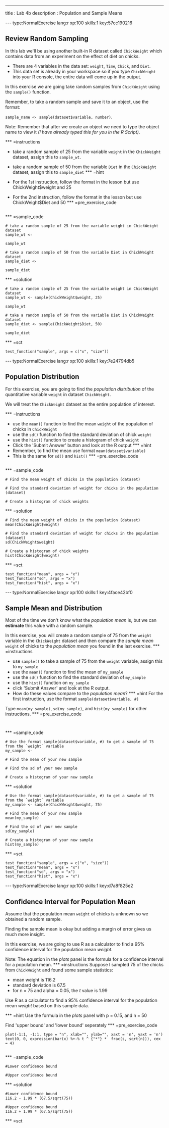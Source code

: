 ---
title       : Lab 4b
description : Population and Sample Means


--- type:NormalExercise lang:r xp:100 skills:1 key:57cc190216
## Review Random Sampling

In this lab we'll be using another built-in R dataset called `ChickWeight` which contains data from an experiment on the effect of diet on chicks. 

- There are 4 variables in the data set: `weight`, `Time`, `Chick`, and `Diet`.
- This data set is already in your workspace so if you type  `ChickWeight` into your R console, the entire data will come up in the output.


In this exercise we are going take random samples from `ChickWeight` using the `sample()` function.

Remember, to take a random sample and save it to an object, use the format:

`sample_name <- sample(dataset$variable, number)`.

Note: Remember that after we create an object we need to type the object name to view it *(I have already typed this for you in the R Script)*.

*** =instructions
- take a random sample of 25 from the variable `weight` in the `ChickWeight` dataset, assign this to `sample_wt`.
- take a random sample of 50 from the variable `Diet` in the `ChickWeight` dataset, assign this to `sample_diet`
*** =hint
- For the 1st instruction, follow the format in the lesson but use ChickWeight$weight and 25

- For the 2nd instruction, follow the format in the lesson but use ChickWeight$Diet and 50
*** =pre_exercise_code
```{r}

```

*** =sample_code
```{r}
# take a random sample of 25 from the variable weight in ChickWeight dataset
sample_wt <- 

sample_wt

# take a random sample of 50 from the variable Diet in ChickWeight dataset
sample_diet <- 

sample_diet
```

*** =solution
```{r}
# take a random sample of 25 from the variable weight in ChickWeight dataset
sample_wt <- sample(ChickWeight$weight, 25)

sample_wt

# take a random sample of 50 from the variable Diet in ChickWeight dataset
sample_diet <- sample(ChickWeight$Diet, 50)

sample_diet
```

*** =sct
```{r}
test_function("sample", args = c("x", "size"))

```



--- type:NormalExercise lang:r xp:100 skills:1 key:7e24794db5
## Population Distribution


For this exercise, you are going to find the *population distribution* of the quantitative variable `weight` in dataset `ChickWeight`.

We will treat the `ChickWeight` dataset as the entire population of interest.

*** =instructions
- use the `mean()` function to find the mean `weight` of the population of chicks in `ChickWeight`
- use the `sd()` function to find the standard deviation of chick `weight`
- use the `hist()` function to create a histogram of chick `weight`
- Click the 'Submit Answer' button and look at the R output
*** =hint
- Remember, to find the mean use format `mean(dataset$variable)`
- This is the same for `sd()` and `hist()`
*** =pre_exercise_code
```{r}

```

*** =sample_code
```{r}
# Find the mean weight of chicks in the population (dataset)

# Find the standard deviation of weight for chicks in the population (dataset)

# Create a histogram of chick weights

```

*** =solution
```{r}
# Find the mean weight of chicks in the population (dataset)
mean(ChickWeight$weight)

# Find the standard deviation of weight for chicks in the population (dataset)
sd(ChickWeight$weight)

# Create a histogram of chick weights
hist(ChickWeight$weight)

```

*** =sct
```{r}
test_function("mean", args = "x")
test_function("sd", args = "x")
test_function("hist", args = "x")
```

--- type:NormalExercise lang:r xp:100 skills:1 key:4face42bf0
## Sample Mean and Distribution

Most of the time we don't know what the *population mean* is, but we can **estimate** this value with a random sample. 

In this exercise, you will create a random sample of 75 from the `weight` variable in the `ChickWeight` dataset and then compare the *sample mean* `weight` of chicks to the *population mean* you found in the last exercise.
*** =instructions
- use `sample()` to take a sample of 75 from the `weight` variable, assign this to `my_sample`
- use the `mean()` function to find the mean of `my_sample`
- use the `sd()` function to find the standard deviation of `my_sample`
- use the `hist()` function on `my_sample`
- click 'Submit Answer' and look at the R output.
- How do these values compare to the *population mean*?
*** =hint
For the first instruction, use the format `sample(dataset$variable, #)`

Type `mean(my_sample)`, `sd(my_sample)`, and  `hist(my_sample)` for other instructions.
*** =pre_exercise_code
```{r}


```

*** =sample_code
```{r}
# Use the format sample(dataset$variable, #) to get a sample of 75 from the `weight` variable
my_sample <- 

# Find the mean of your new sample

# Find the sd of your new sample

# Create a histogram of your new sample

```

*** =solution
```{r}
# Use the format sample(dataset$variable, #) to get a sample of 75 from the `weight` variable
my_sample <- sample(ChickWeight$weight, 75)

# Find the mean of your new sample
mean(my_sample)

# Find the sd of your new sample
sd(my_sample)

# Create a histogram of your new sample
hist(my_sample)

```

*** =sct
```{r}
test_function("sample", args = c("x", "size"))
test_function("mean", args = "x")
test_function("sd", args = "x")
test_function("hist", args = "x")
```

--- type:NormalExercise lang:r xp:100 skills:1 key:d7a8f825e2
## Confidence Interval for Population Mean

Assume that the population mean `weight` of chicks is unknown so we obtained a random sample. 

Finding the sample mean is okay but adding a margin of error gives us much more insight.

In this exercise, we are going to use R as a calculator to find a 95% confidence interval for the population mean *weight*.

Note: The equation in the *plots* panel is the formula for a confidence interval for a population mean.
*** =instructions
Suppose I sampled 75 of the chicks from `ChickWeight` and found some sample statistics:

* mean weight is 116.2
* standard deviation is 67.5
* for n = 75 and alpha = 0.05, the *t* value is 1.99
    
    
Use R as a calculator to find a 95% confidence interval for the population mean *weight* based on this sample data.

*** =hint
Use the formula in the *plots* panel with p = 0.15, and n = 50

Find 'upper bound' and 'lower bound' seperately
*** =pre_exercise_code
```{r}
plot(-1:1, -1:1, type = "n", xlab="", ylab="", xaxt = 'n', yaxt = 'n')
text(0, 0, expression(bar(x) %+-% t ^ {"*"} *  frac(s, sqrt(n))), cex = 4)


```

*** =sample_code
```{r}
#Lower confidence bound

#Upper confidence bound
```

*** =solution
```{r}
#Lower confidence bound
116.2 - 1.99 * (67.5/sqrt(75))

#Upper confidence bound
116.2 + 1.99 * (67.5/sqrt(75))
```

*** =sct
```{r}

```
